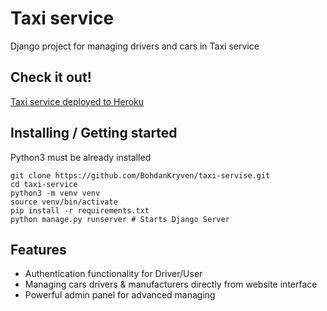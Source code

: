 # Taxi service

Django project for managing drivers and cars in Taxi service 

## Check it out!

[Taxi service deployed to Heroku](https://kb-taxi-service.herokuapp.com/)

## Installing / Getting started

Python3 must be already installed

```shell
git clone https://github.com/BohdanKryven/taxi-servise.git
cd taxi-service
python3 -m venv venv
source venv/bin/activate
pip install -r requirements.txt
python manage.py runserver # Starts Django Server
```

## Features

* Authentication functionality for Driver/User
* Managing cars drivers & manufacturers directly from website interface
* Powerful admin panel for advanced managing

